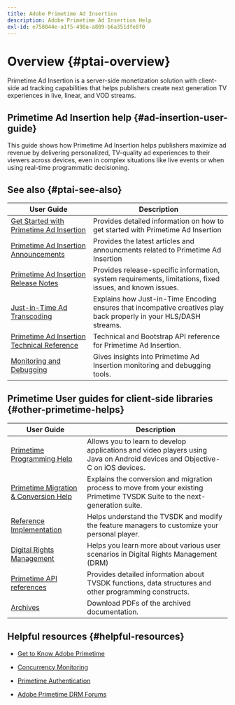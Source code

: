 ```yaml
---
title: Adobe Primetime Ad Insertion
description: Adobe Primetime Ad Insertion Help
exl-id: e758044e-a1f5-498a-a809-b6a351dfe8f0
---
```

# Overview {#ptai-overview}

Primetime Ad Insertion is a server-side monetization solution with client-side ad tracking capabilities that helps publishers create next generation TV experiences in live, linear, and VOD streams.

## Primetime Ad Insertion help {#ad-insertion-user-guide}

This guide shows how Primetime Ad Insertion helps publishers maximize ad revenue by delivering personalized, TV-quality ad experiences to their viewers across devices, even in complex situations like live events or when using real-time programmatic decisioning.

## See also {#ptai-see-also}

| User Guide | Description |
|---|---|
| [Get Started with Primetime Ad Insertion](getting-started/get-started-overview.md) | Provides detailed information on how to get started with Primetime Ad Insertion |
| [Primetime Ad Insertion Announcements](announcements/overview.md) | Provides the latest articles and announcments related to Primetime Ad Insertion |
| [Primetime Ad Insertion Release Notes](../release-notes/ptai-20x-release-notes.md) | Provides release-specific information, system requirements, limitations, fixed issues, and known issues. |
|[Just-in-Time Ad Transcoding](just-in-time-transcoding/jit-transcoding-overview.md)| Explains how Just-in-Time Encoding ensures that incompative creatives play back properly in your HLS/DASH streams.|
|[Primetime Ad Insertion Technical Reference](/help/primetime-ad-insertion/technical-reference/bootstrap-api.md)| Technical and Bootstrap API reference for Primetime Ad Insertion. |
|[Monitoring and Debugging](/help/primetime-ad-insertion/performance-monitoring-debugging-reporting/performance-overview.md)| Gives insights into Primetime Ad Insertion monitoring and debugging tools. |

## Primetime User guides for client-side libraries {#other-primetime-helps}

|User Guide|Description|
|---|---|
| [Primetime Programming Help](../programming/home.md)  | Allows you to learn to develop applications and video players using Java on Android devices and Objective-C on iOS devices. |
| [Primetime Migration & Conversion Help](../migration-guides/home.md) | Explains the conversion and migration process to move from your existing Primetime TVSDK Suite to the next-generation suite. |
| [Reference Implementation](../android-reference-implementation/home.md) | Helps understand the TVSDK and modify the feature managers to customize your personal player. |
| [Digital Rights Management](../digital-rights-management/home.md) | Helps you learn more about various user scenarios in Digital Rights Management (DRM) |
| [Primetime API references](../reference/api-references.md) | Provides detailed information about TVSDK functions, data structures and other programming constructs. |
| [Archives](https://helpx.adobe.com/primetime/archives.html) | Download PDFs of the archived documentation. |

## Helpful resources {#helpful-resources}

* [Get to Know Adobe Primetime](https://www.adobe.com/in/marketing/primetime.html)

* [Concurrency Monitoring](https://tve.helpdocsonline.com/concurrency-monitoring-introduction)

* [Primetime Authentication](https://tve.helpdocsonline.com/home)

* [Adobe Primetime DRM Forums](https://forums.adobe.com/community/adobe_access)

